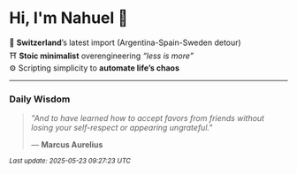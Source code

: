 # Hi, I'm Nahuel :tiger:

📍 **Switzerland**’s latest import (Argentina-Spain-Sweden detour)  
⛩️ **Stoic minimalist** overengineering *“less is more”*  
⚙️ Scripting simplicity to **automate life’s chaos**

---

### Daily Wisdom
> _"And to have learned how to accept favors from friends without losing your self-respect or appearing ungrateful."_  
>
> — **Marcus Aurelius**

<sub>*Last update: 2025-05-23 09:27:23 UTC*</sub>

